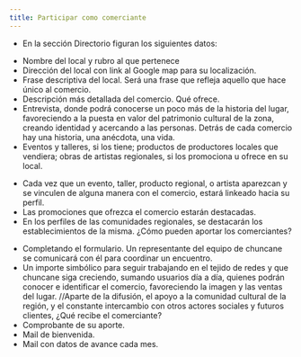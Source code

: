 ```yaml
---
title: Participar como comerciante
---
```


- En la sección Directorio figuran los siguientes datos:
+ Nombre del local y rubro al que pertenece
+ Dirección del local con link al Google map para su localización.
+ Frase descriptiva del local. Será una frase que refleja aquello que hace único al comercio. 
+ Descripción más detallada del comercio. Qué ofrece.
+ Entrevista, donde podrá conocerse un poco más de la historia del lugar, favoreciendo a la puesta en valor del patrimonio cultural de la zona, creando identidad y acercando a las personas. Detrás de cada comercio hay una historia, una anécdota, una vida. 
+ Eventos y talleres, si los tiene; productos de productores locales que vendiera; obras de artistas regionales, si los promociona u ofrece en su local.
- Cada vez que un evento, taller, producto regional, o artista aparezcan y se vinculen de alguna manera con el comercio, estará linkeado hacia su perfil. 
- Las promociones que ofrezca el comercio estarán destacadas.
- En los perfiles de las comunidades regionales, se destacarán los establecimientos de la misma.
¿Cómo pueden aportar los comerciantes?
+ Completando el formulario. Un representante del equipo de chuncane se comunicará con él para coordinar un encuentro. 
+ Un importe simbólico para seguir trabajando en el tejido de redes y que chuncane siga creciendo, sumando usuarios día a día, quienes podrán conocer e identificar el comercio, favoreciendo la imagen y las ventas del lugar. 
//Aparte de la difusión, el apoyo a la comunidad cultural de la región, y el constante intercambio con otros actores sociales y futuros clientes, ¿Qué recibe el comerciante?
+ Comprobante de su aporte.
+ Mail de bienvenida.
+ Mail con datos de avance cada mes.

